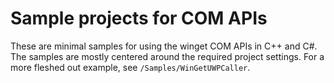 # Sample projects for COM APIs

These are minimal samples for using the winget COM APIs in C++ and C#. The samples are mostly centered around the required project settings. For a more fleshed out example, see `/Samples/WinGetUWPCaller`.